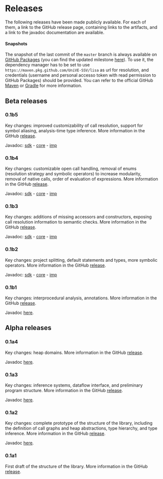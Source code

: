 # Releases

The following releases have been made publicly available. For each of them, a link to the GitHub release page, containing links to the artifacts, 
and a link to the javadoc documentation are available.

#### Snapshots

The snapshot of the last commit of the `master` branch is always available on [GitHub Packages](https://github.com/orgs/UniVE-SSV/packages?repo_name=lisa) (you can find the updated milestone [here](https://github.com/UniVE-SSV/lisa/releases/tag/latest)). To use it, the dependency manager has to be set to use `https://maven.pkg.github.com/UniVE-SSV/lisa` as url for resolution, and credentials (username and personal accesso token with read permission to GitHub Packages) should be provided. You can refer to the official GitHub [Maven](https://docs.github.com/en/packages/working-with-a-github-packages-registry/working-with-the-apache-maven-registry#authenticating-to-github-packages) or [Gradle](https://docs.github.com/en/packages/working-with-a-github-packages-registry/working-with-the-gradle-registry#authenticating-to-github-packages) for more information.

## Beta releases

### 0.1b5

Key changes: improved customizability of call resolution, support for symbol aliasing, analysis-time type inference. More information in the GitHub [release](https://github.com/UniVE-SSV/lisa/releases/tag/v0.1b5).

Javadoc: [sdk](https://www.javadoc.io/doc/com.github.unive-ssv/lisa-sdk/0.1b5/index.html) - [core](https://www.javadoc.io/doc/com.github.unive-ssv/lisa-core/0.1b5/index.html) - [imp](https://www.javadoc.io/doc/com.github.unive-ssv/lisa-imp/0.1b5/index.html)

### 0.1b4

Key changes: customizable open call handling, removal of enums (resolution strategy and symbolic operators) to increase modularity, removal of native calls, order of evaluation of expressions. More information in the GitHub [release](https://github.com/UniVE-SSV/lisa/releases/tag/v0.1b4).

Javadoc: [sdk](https://www.javadoc.io/doc/com.github.unive-ssv/lisa-sdk/0.1b4/index.html) - [core](https://www.javadoc.io/doc/com.github.unive-ssv/lisa-core/0.1b4/index.html) - [imp](https://www.javadoc.io/doc/com.github.unive-ssv/lisa-imp/0.1b4/index.html)

### 0.1b3

Key changes: additions of missing accessors and constructors, exposing call resolution information to semantic checks. More information in the GitHub [release](https://github.com/UniVE-SSV/lisa/releases/tag/v0.1.1).

Javadoc: [sdk](https://www.javadoc.io/doc/com.github.unive-ssv/lisa-sdk/0.1.1/index.html) - [core](https://www.javadoc.io/doc/com.github.unive-ssv/lisa-core/0.1.1/index.html) - [imp](https://www.javadoc.io/doc/com.github.unive-ssv/lisa-imp/0.1.1/index.html)

### 0.1b2

Key changes: project splitting, default statements and types, more symbolic operators. More information in the GitHub [release](https://github.com/UniVE-SSV/lisa/releases/tag/v0.1b2).

Javadoc: [sdk](https://www.javadoc.io/doc/com.github.unive-ssv/lisa-sdk/0.1b2/index.html) - [core](https://www.javadoc.io/doc/com.github.unive-ssv/lisa-core/0.1b2/index.html) - [imp](https://www.javadoc.io/doc/com.github.unive-ssv/lisa-imp/0.1b2/index.html)

### 0.1b1

Key changes: interprocedural analysis, annotations. More information in the GitHub [release](https://github.com/UniVE-SSV/lisa/releases/tag/v0.1b1).

Javadoc [here](https://www.javadoc.io/doc/com.github.unive-ssv/lisa/0.1b1/index.html).

## Alpha releases

### 0.1a4

Key changes: heap domains. More information in the GitHub [release](https://github.com/UniVE-SSV/lisa/releases/tag/v0.1a4).

Javadoc [here](https://www.javadoc.io/doc/com.github.unive-ssv/lisa/0.1a4/index.html).

### 0.1a3

Key changes: inference systems, dataflow interface, and preliminary program structure. More information in the GitHub [release](https://github.com/UniVE-SSV/lisa/releases/tag/v0.1a3).

Javadoc [here](https://www.javadoc.io/doc/com.github.unive-ssv/lisa/0.1a3/index.html).

### 0.1a2

Key changes: complete prototype of the structure of the library, including the definition of call graphs and heap abstractions, type hierarchy, and type inference. More information in the GitHub [release](https://github.com/UniVE-SSV/lisa/releases/tag/v0.1a2).

Javadoc [here](https://www.javadoc.io/doc/com.github.unive-ssv/lisa/0.1a2/index.html).

### 0.1a1

First draft of the structure of the library. More information in the GitHub [release](https://github.com/UniVE-SSV/lisa/releases/tag/v0.1a1).
